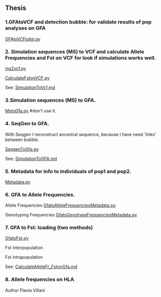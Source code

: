 ## Thesis

### 1.GFAtoVCF and detection bubble: for validate results of pop analyses on GFA 

[GFAtoVCFodgi.py](GFAtoVCFodgi.py)

### 2. Simulation sequences (MS) to VCF and calculate Allele Frequencies and Fst on VCF for look if simulations works well. 

[ms2vcf.py](ms2vcf.py)

[CalculateFstonVCF.py](CalculateFstonVCF.py)

See: [SimulationToVcf.md](PipelineVgPop/SimulationToVcf.md)

### 3.Simulation sequences (MS) to GFA.
 
[MstoGfa.py](MstoGfa.py)  #don't use it.

### 4. SeqGen to GFA. 

With Seqgen I reconstruct ancestral sequence, because I have need 'links' between bubble.

[SeqgenToGfa.py](SeqgenToGfa.py)

See: [SimulationToGFA.md](PipelineVgPop/SimulationToGFA.md)

### 5. Metadata for info to individuals of pop1 and pop2.

 [Metadata.py](Metadata.py)

### 6. GFA to Allele Frequencies.

Allele Frequencies [GfatoAlleleFrequenciesMetadata.py](GfatoAlleleFrequenciesMetadata.py).

Genotyping Frequencies [GfatoGenotypeFrequenciesMetadata.py](GfatoGenotypeFrequenciesMetadata.py).

### 7. GFA to Fst: loading (two methods)

[GfatoFst.py](GfatoFst.py)

Fst interpopulation

Fst intrapopulation

See: [CalculateAlleleFr_FstonGfa.md](PipelineVgPop/CalculateAlleleFr_FstonGfa.md)

### 8. Allele frequencies on HLA


Author
Flavia Villani
